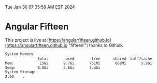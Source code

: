 Tue Jan 30 07:35:58 AM EST 2024

# Angular Fifteen


This project is live at [https://angularfifteen.github.io](https://angularfifteen.github.io "fifteen!") thanks to Github.

```bash
System Memory
               total        used        free      shared  buff/cache   available
Mem:            15Gi       9.7Gi       751Mi       668Mi       5.9Gi       5.5Gi
Swap:          8.0Gi       4.6Gi       3.4Gi
System Storage
2.6G	.
```
